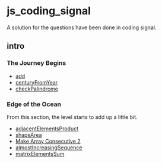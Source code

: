 # js_coding_signal

A solution for the questions have been done in coding signal.

## intro

### The Journey Begins

- [add](./intro/the_journey_begins/add.js)
- [centuryFromYear](./intro/the_journey_begins/centuryFromYear.js)
- [checkPalindrome](./intro/the_journey_begins/checkPalindrome.js)

### Edge of the Ocean

From this section, the level starts to add up a little bit.

- [adjacentElementsProduct](./intro/edge_of_the_ocean/adjacentElementsProduct.js)
- [shapeArea](./intro/edge_of_the_ocean/shapeArea.js)
- [Make Array Consecutive 2](./intro/edge_of_the_ocean/makeArrayConsecutive2.js)
- [almostIncreasingSequence](./intro/edge_of_the_ocean/almostIncreasingSequence.js)
- [matrixElementsSum](./intro/edge_of_the_ocean/matrixElementsSum.js)
